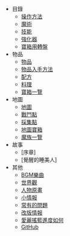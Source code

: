 - 目錄
  - [操作方法](wiki/zh-hant/table_of_contents/control_list)
  - [魔術](wiki/zh-hant/table_of_contents/spell)
  - [技能](wiki/zh-hant/table_of_contents/skill)
  - [強化器](wiki/zh-hant/table_of_contents/zh-hanthancer)
  - [寶箱用轉盤](wiki/zh-hant/table_of_contents/chest_reels)
- 物品
  - [物品](wiki/zh-hant/item/items)
  - [物品入手方法](wiki/zh-hant/item/obtainable_items)
  - [配方](wiki/zh-hant/item/recipes)
  - [料理](wiki/zh-hant/item/cookings)
  - [寶箱一覽](wiki/zh-hant/item/chest_list)
- 地圖
  - [地圖](wiki/zh-hant/map/area_map) 
  - [戰鬥點](wiki/zh-hant/map/battle_locations) 
  - [採集點](wiki/zh-hant/map/gathering_locations) 
  - [地圖寶箱](wiki/zh-hant/map/chest_locations) 
  - [魔族一覽](wiki/zh-hant/map/zh-hantemy_list) 
- 故事
  - [序章]
  - [覺醒的睡美人]
- 其他
  - [BGM樂曲](wiki/zh-hant/other/bgm) 
  - [世界觀](wiki/zh-hant/other/world_outlook) 
  - [人物原畫](wiki/zh-hant/other/character_design) 
  - [小情報](wiki/zh-hant/other/side_information) 
  - [常有的問題](wiki/zh-hant/other/faq) 
  - [改版情報](wiki/zh-hant/other/update_information) 
  - [愛麗搖籃進度如何](wiki/zh-hant/other/progress_rate)
  - [GitHub](https://github.com/AliceInCradle-Community) 
